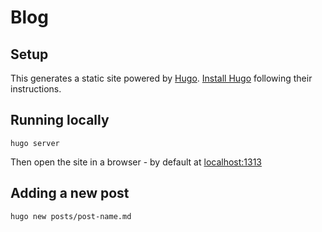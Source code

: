 # Blog

## Setup

This generates a static site powered by [Hugo](https://gohugo.io). 
[Install Hugo](https://gohugo.io/installation/) following their instructions.

## Running locally

```
hugo server
```

Then open the site in a browser - by default at [localhost:1313](http://localhost:1313)

## Adding a new post

```
hugo new posts/post-name.md
```
